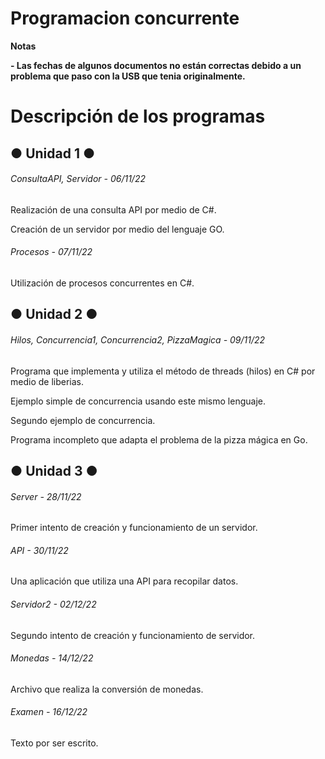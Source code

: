 # Programacion concurrente

<!----Notas---->
**Notas**

**- Las fechas de algunos documentos no están correctas debido a un problema que paso con la USB que tenia originalmente.**
<!----Separador de las notas---->

<!----Directorio con descripción de los programas---->
# Descripción de los programas
## ● Unidad 1 ●
###### ConsultaAPI, Servidor - 06/11/22
Realización de una consulta API por medio de C#.

<!----Separador---->

Creación de un servidor por medio del lenguaje GO.

<!----Separador---->

###### Procesos - 07/11/22
Utilización de procesos concurrentes en C#.

<!----Separador---->

## ● Unidad 2 ●
###### Hilos, Concurrencia1, Concurrencia2, PizzaMagica - 09/11/22
Programa que implementa y utiliza el método de threads (hilos) en C# por medio de liberias.

<!----Separador---->

Ejemplo simple de concurrencia usando este mismo lenguaje.

<!----Separador---->

Segundo ejemplo de concurrencia.

<!----Separador---->

Programa incompleto que adapta el problema de la pizza mágica en Go.

<!----Separador---->

## ● Unidad 3 ●
###### Server - 28/11/22
Primer intento de creación y funcionamiento de un servidor.

<!----Separador---->

###### API - 30/11/22
Una aplicación que utiliza una API para recopilar datos.

<!----Separador---->

###### Servidor2 - 02/12/22
Segundo intento de creación y funcionamiento de servidor.

<!----Separador---->

###### Monedas - 14/12/22
Archivo que realiza la conversión de monedas.

<!----Separador---->

###### Examen - 16/12/22
Texto por ser escrito.

<!----Separador del directorio con descripción de los programas---->